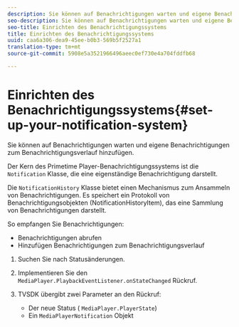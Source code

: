 ```yaml
---
description: Sie können auf Benachrichtigungen warten und eigene Benachrichtigungen zum Benachrichtigungsverlauf hinzufügen.
seo-description: Sie können auf Benachrichtigungen warten und eigene Benachrichtigungen zum Benachrichtigungsverlauf hinzufügen.
seo-title: Einrichten des Benachrichtigungssystems
title: Einrichten des Benachrichtigungssystems
uuid: caa6a306-dea9-45ee-b0b3-569b5f2527a1
translation-type: tm+mt
source-git-commit: 5908e5a3521966496aeec0ef730e4a704fddfb68

---
```



# Einrichten des Benachrichtigungssystems{#set-up-your-notification-system}

Sie können auf Benachrichtigungen warten und eigene Benachrichtigungen zum Benachrichtigungsverlauf hinzufügen.

Der Kern des Primetime Player-Benachrichtigungssystems ist die `Notification` Klasse, die eine eigenständige Benachrichtigung darstellt.

Die `NotificationHistory` Klasse bietet einen Mechanismus zum Ansammeln von Benachrichtigungen. Es speichert ein Protokoll von Benachrichtigungsobjekten (NotificationHistoryItem), das eine Sammlung von Benachrichtigungen darstellt.

So empfangen Sie Benachrichtigungen:

* Benachrichtigungen abrufen
* Hinzufügen Benachrichtigungen zum Benachrichtigungsverlauf

1. Suchen Sie nach Statusänderungen.
1. Implementieren Sie den `MediaPlayer.PlaybackEventListener.onStateChanged` Rückruf.
1. TVSDK übergibt zwei Parameter an den Rückruf:

   * Der neue Status ( `MediaPlayer.PlayerState`)
   * Ein `MediaPlayerNotification` Objekt

